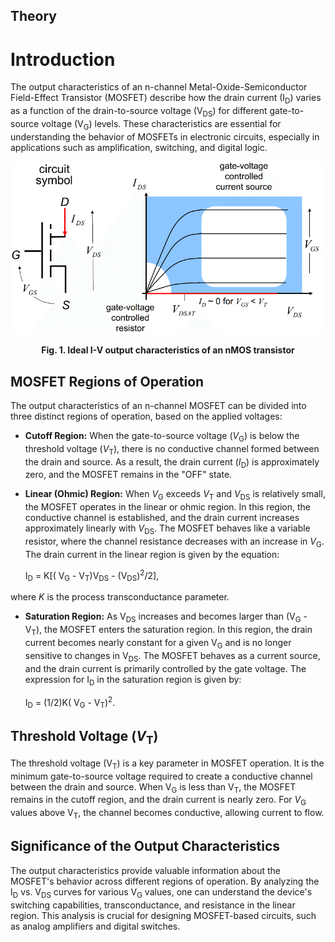 ## Theory

 # Introduction

The output characteristics of an n-channel Metal-Oxide-Semiconductor Field-Effect Transistor (MOSFET) describe how the drain current (I<sub>D</sub>) varies as a function of the drain-to-source voltage (V<sub>DS</sub>) for different gate-to-source voltage (V<sub>G</sub>) levels. These characteristics are essential for understanding the behavior of MOSFETs in electronic circuits, especially in applications such as amplification, switching, and digital logic.
<div align="center">
<img src="images/tvic.jpg"  /> 
<p><strong>Fig. 1. Ideal I-V output characteristics of an nMOS transistor</strong></p>
</div>




## MOSFET Regions of Operation

The output characteristics of an n-channel MOSFET can be divided into three distinct regions of operation, based on the applied voltages:

- **Cutoff Region:** When the gate-to-source voltage (*V*<sub>G</sub>) is below the threshold voltage (*V*<sub>T</sub>), there is no conductive channel formed between the drain and source. As a result, the drain current (*I*<sub>D</sub>) is approximately zero, and the MOSFET remains in the "OFF" state.
  
- **Linear (Ohmic) Region:** When *V*<sub>G</sub> exceeds *V*<sub>T</sub> and *V*<sub>DS</sub> is relatively small, the MOSFET operates in the linear or ohmic region. In this region, the conductive channel is established, and the drain current increases approximately linearly with *V*<sub>DS</sub>. The MOSFET behaves like a variable resistor, where the channel resistance decreases with an increase in *V*<sub>G</sub>. The drain current in the linear region is given by the equation:

  I<sub>D</sub> = K[( V<sub>G</sub> - V<sub>T</sub>)V<sub>DS</sub> - (V<sub>DS</sub>)<sup>2</sup>/2],

where *K* is the process transconductance parameter.
  
- **Saturation Region:** As V<sub>DS</sub> increases and becomes larger than (V<sub>G</sub> - V<sub>T</sub>), the MOSFET enters the saturation region. In this region, the drain current becomes nearly constant for a given V<sub>G</sub> and is no longer sensitive to changes in V<sub>DS</sub>. The MOSFET behaves as a current source, and the drain current is primarily controlled by the gate voltage. The expression for I<sub>D</sub> in the saturation region is given by:

  I<sub>D</sub> = (1/2)K( V<sub>G</sub> - V<sub>T</sub>)<sup>2</sup>.

## Threshold Voltage (*V*<sub>T</sub>)

The threshold voltage (V<sub>T</sub>) is a key parameter in MOSFET operation. It is the minimum gate-to-source voltage required to create a conductive channel between the drain and source. When V<sub>G</sub> is less than V<sub>T</sub>, the MOSFET remains in the cutoff region, and the drain current is nearly zero. For *V*<sub>G</sub> values above V<sub>T</sub>, the channel becomes conductive, allowing current to flow.

## Significance of the Output Characteristics

The output characteristics provide valuable information about the MOSFET's behavior across different regions of operation. By analyzing the I<sub>D</sub> vs. V<sub>DS</sub> curves for various V<sub>G</sub> values, one can understand the device's switching capabilities, transconductance, and resistance in the linear region. This analysis is crucial for designing MOSFET-based circuits, such as analog amplifiers and digital switches.

 <script id="MathJax-script" async src="https://cdn.jsdelivr.net/npm/mathjax@3.2.2/es5/tex-mml-chtml.js"></script>    
 
